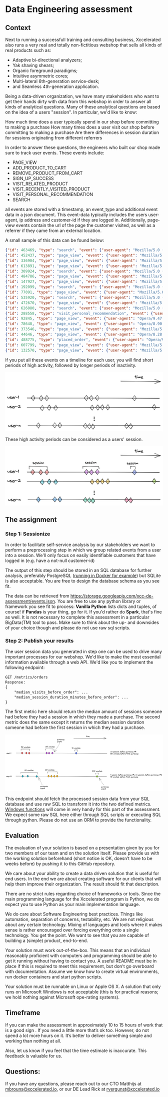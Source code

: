 # Data Engineering assessment

## Context

Next to running a successfull training and consulting business, Xccelerated also runs a very real and totally 
non-fictitious webshop that sells all kinds of real products such as:

- Adaptive bi-directional analyzers;
- Yak shaving shears;
- Organic foreground paradigms;
- Intuitive asymmetric cores;
- Multi-lateral 6th-generation service-desk;
- and Seamless 4th-generation application.

Being a data-driven organization, we have many stakeholders who want to get their hands dirty
with data from this webshop in order to answer all kinds of analytical questions. 
Many of these analytical questions are based on the idea of a users "session". In particular, we'd like to know:

How much time does a user typically spend in our shop before committing to making a purchase
How many times does a user visit our shop before committing to making a purchase
Are there differences in session duration for sessions originating from different referrers

In order to answer these questions, the engineers who built our shop made sure to track user events. These events include:

- PAGE_VIEW
- ADD_PRODUCT_TO_CART
- REMOVE_PRODUCT_FROM_CART
- SIGN_UP_SUCCESS
- VISIT_RELATED_PRODUCT
- VISIT_RECENTLY_VISITED_PRODUCT
- VISIT_PERSONAL_RECOMMENDATION
- SEARCH

all events are stored with a timestamp, an event_type and additional event data in a json document. 
This event-data typically includes the users user-agent, ip address and customer-id if they are logged in.
Additionally, page-view events contain the url of the page the customer visited, as well as a referrer if 
they came from an external location.

A small sample of this data can be found below:

```json lines
{"id": 463469, "type": "search", "event": {"user-agent": "Mozilla/5.0 (iPhone; CPU iPhone OS 14_2 like Mac OS X) AppleWebKit/532.0 (KHTML, like Gecko) FxiOS/14.7g5052.0 Mobile/28A193 Safari/532.0", "ip": "200.15.173.55", "customer-id": null, "timestamp": "2022-04-28T07:38:46.290271", "query": "Synchronized didactic task-force"}}
{"id": 452437, "type": "page_view", "event": {"user-agent": "Mozilla/5.0 (iPod; U; CPU iPhone OS 4_3 like Mac OS X; br-FR) AppleWebKit/533.34.2 (KHTML, like Gecko) Version/4.0.5 Mobile/8B111 Safari/6533.34.2", "ip": "121.225.65.59", "customer-id": null, "timestamp": "2022-04-28T07:17:46.290271", "page": "https://xcc-webshop.com/cart"}}
{"id": 336904, "type": "page_view", "event": {"user-agent": "Mozilla/5.0 (Macintosh; U; Intel Mac OS X 10 9_9 rv:5.0; mk-MK) AppleWebKit/534.22.3 (KHTML, like Gecko) Version/5.1 Safari/534.22.3", "ip": "167.30.216.205", "customer-id": null, "timestamp": "2022-04-28T03:30:46.290271", "page": "https://xcc-webshop.com/cart"}}
{"id": 613891, "type": "page_view", "event": {"user-agent": "Mozilla/5.0 (iPhone; CPU iPhone OS 5_1_1 like Mac OS X) AppleWebKit/535.2 (KHTML, like Gecko) CriOS/32.0.850.0 Mobile/39A486 Safari/535.2", "ip": "48.176.200.74", "customer-id": null, "timestamp": "2022-04-28T11:27:46.290271", "page": "https://xcc-webshop.com/category/6"}}
{"id": 309924, "type": "search", "event": {"user-agent": "Mozilla/5.0 (iPad; CPU iPad OS 3_1_3 like Mac OS X) AppleWebKit/533.0 (KHTML, like Gecko) FxiOS/16.2j6316.0 Mobile/60I472 Safari/533.0", "ip": "210.108.102.158", "customer-id": 2868, "timestamp": "2022-04-28T02:44:46.290271", "query": "Universal fault-tolerant system engine"}}
{"id": 484786, "type": "page_view", "event": {"user-agent": "Mozilla/5.0 (compatible; MSIE 9.0; Windows NT 5.01; Trident/5.0)", "ip": "44.137.154.180", "customer-id": null, "timestamp": "2022-04-28T08:15:46.290271", "page": "https://xcc-webshop.com/category/10"}}
{"id": 147927, "type": "page_view", "event": {"user-agent": "Mozilla/5.0 (Windows CE) AppleWebKit/535.0 (KHTML, like Gecko) Chrome/21.0.822.0 Safari/535.0", "ip": "189.207.78.72", "customer-id": null, "timestamp": "2022-04-25T03:27:46.290271", "page": "https://xcc-webshop.com/category/1"}}
{"id": 192099, "type": "search", "event": {"user-agent": "Mozilla/5.0 (compatible; MSIE 9.0; Windows 98; Win 9x 4.90; Trident/4.1)", "ip": "38.60.222.147", "customer-id": null, "timestamp": "2022-04-26T03:44:46.290271", "query": "Synergistic full-range strategy"}}
{"id": 77091, "type": "page_view", "event": {"user-agent": "Mozilla/5.0 (Windows NT 5.01) AppleWebKit/535.1 (KHTML, like Gecko) Chrome/47.0.834.0 Safari/535.1", "ip": "190.76.145.129", "customer-id": null, "timestamp": "2022-04-22T05:42:46.290271", "page": "https://xcc-webshop.com/category/13"}}
{"id": 535920, "type": "search", "event": {"user-agent": "Mozilla/5.0 (Macintosh; U; PPC Mac OS X 10 11_4 rv:2.0; ik-CA) AppleWebKit/535.28.3 (KHTML, like Gecko) Version/4.0.4 Safari/535.28.3", "ip": "49.131.75.24", "customer-id": null, "timestamp": "2022-04-28T09:42:46.290271", "query": "Decentralized uniform leverage"}}
{"id": 472670, "type": "page_view", "event": {"user-agent": "Mozilla/5.0 (Macintosh; PPC Mac OS X 10 7_9 rv:6.0; sa-IN) AppleWebKit/533.26.4 (KHTML, like Gecko) Version/5.0.1 Safari/533.26.4", "ip": "49.62.10.242", "customer-id": null, "timestamp": "2022-04-28T07:54:46.290271", "page": "https://xcc-webshop.com/category/9"}}
{"id": 626080, "type": "search", "event": {"user-agent": "Mozilla/5.0 (Macintosh; PPC Mac OS X 10 11_1; rv:1.9.6.20) Gecko/2011-02-17 04:20:01 Firefox/3.8", "ip": "185.187.224.184", "customer-id": null, "timestamp": "2022-04-28T11:38:46.290271", "query": "Ameliorated bifurcated paradigm"}}
{"id": 288558, "type": "visit_personal_recommendation", "event": {"user-agent": "Mozilla/5.0 (compatible; MSIE 6.0; Windows NT 5.01; Trident/3.0)", "ip": "50.83.159.117", "customer-id": null, "timestamp": "2022-04-28T00:23:46.290271", "product": 1685, "position": 3}}
{"id": 92845, "type": "page_view", "event": {"user-agent": "Opera/9.47.(X11; Linux x86_64; mai-IN) Presto/2.9.179 Version/10.00", "ip": "73.28.5.133", "customer-id": null, "timestamp": "2022-04-23T00:28:46.290271", "page": "https://xcc-webshop.com/category/7"}}
{"id": 78648, "type": "page_view", "event": {"user-agent": "Opera/8.90.(Windows NT 6.2; mag-IN) Presto/2.9.167 Version/12.00", "ip": "116.194.112.46", "customer-id": null, "timestamp": "2022-04-22T07:36:46.290271", "page": "https://xcc-webshop.com", "referrer": "https://gonzalez.com"}}
{"id": 373546, "type": "page_view", "event": {"user-agent": "Mozilla/5.0 (iPod; U; CPU iPhone OS 3_0 like Mac OS X; ast-ES) AppleWebKit/533.46.1 (KHTML, like Gecko) Version/3.0.5 Mobile/8B118 Safari/6533.46.1", "ip": "165.28.29.144", "customer-id": null, "timestamp": "2022-04-28T04:30:46.290271", "page": "https://xcc-webshop.com/category/3"}}
{"id": 44646, "type": "page_view", "event": {"user-agent": "Opera/8.28.(X11; Linux x86_64; an-ES) Presto/2.9.162 Version/12.00", "ip": "187.215.144.99", "customer-id": null, "timestamp": "2022-04-20T20:29:46.290271", "page": "https://xcc-webshop.com/category/12"}}
{"id": 488775, "type": "placed_order", "event": {"user-agent": "Opera/9.61.(Windows NT 6.0; ckb-IQ) Presto/2.9.184 Version/12.00", "ip": "62.222.197.54", "customer-id": 3024, "timestamp": "2022-04-28T08:22:46.290271"}}
{"id": 607799, "type": "page_view", "event": {"user-agent": "Mozilla/5.0 (X11; Linux x86_64; rv:1.9.6.20) Gecko/2019-09-06 09:51:12 Firefox/3.6.2", "ip": "214.135.165.151", "customer-id": null, "timestamp": "2022-04-28T11:21:46.290271", "page": "https://xcc-webshop.com/products/3553", "referrer": "https://gonzalez.com"}}
{"id": 132570, "type": "page_view", "event": {"user-agent": "Mozilla/5.0 (compatible; MSIE 9.0; Windows NT 6.2; Trident/5.1)", "ip": "24.21.50.140", "customer-id": null, "timestamp": "2022-04-24T17:11:46.290271", "page": "https://xcc-webshop.com/category/6"}}
```

If you put all these events on a timeline for each user, you will find short periods of high activity, 
followed by longer periods of inactivity. 

![](images/timeline.png)


These high activity periods can be considered as a users' session.

![](images/sessions.png)

## The assignment
### Step 1: Sessionize

In order to facilitate self-service analysis by our stakeholders we want to perform a preprocessing step
in which we group related events from a user into a session. We'll only focus on easily identifiable customers
that have logged in (e.g. have a not-null customer-id)

The output of this step should be stored in an SQL database for further analysis, preferably PostgreSQL 
([running in Docker for example](https://hub.docker.com/_/postgres)) but SQLite is also acceptable. You are free to design
the database schema as you see fit.

The data can be retrieved from https://storage.googleapis.com/xcc-de-assessment/events.json. 
You are free to use any python library or framework you see fit to process: <b>Vanilla Python</b> lists dicts and tuples, 
of course! if <b>Pandas</b> is your thing, go for it. If you'd rather do <b>Spark</b>, that's fine as well.
It is not necessary to complete this assessment in a particular BigData(TM) tool to pass. Make sure to think about 
the up- and downsides of your choice though and please do not use raw sql scripts. 


### Step 2: Publish your results

The user session data you generated in step one can be used to drive many important processes for our webshop. 
We'd like to make the most essential information available through a web API. We'd like you to implement the 
following endpoint:

```
GET /metrics/orders
Response:
{
    "median_visits_before_order": ...
    "median_session_duration_minutes_before_order": ...
}
```

The first metric here should return the median amount of sessions someone had before they had a session in which they made a purchase. 
The second metric does the same except it returns the median session duration someone had before the first session in which they had a purchase.

![](images/metrics.png)

This endpoint should fetch the processed session data from your SQL database and use raw SQL to transform it into the two 
defined metrics. [Windows functions](https://www.postgresql.org/docs/current/tutorial-window.html) will come in very
handy for this part of the assessment. We expect some raw SQL here either through SQL scripts or executing SQL through python. Please do not use an ORM to provide the functionality.


## Evaluation
The evaluation of your solution is based on a presentation given by you for two members of our team and on the solution itself.
Please provide us with the working solution beforehand (short notice is OK, doesn’t have to be weeks before) by
pushing it to this GitHub repository.

We care about your ability to create a data driven solution that is useful for end users. In the end we are about
creating software for our clients that will help them improve their organization. The result should fit that description.

There are no strict rules regarding choice of frameworks or tools. Since the main programming language for the 
Xccelerated program is Python, we do expect you to use Python as your main implementation language. 

We do care about Software Engineering best practices. Things like automation, separation of concerns, testability, etc.
We are not religious about any certain technology. Mixing of languages and tools where it makes sense is rather encouraged over forcing everything onto a single technology. 
You get the point. We want to see that you are capable of building a (simple) product, end-to-end.

Your solution must work out-of-the-box. This means that an individual reasonably proficient with computers and programming
should be able to get it running without having to contact you. A useful README must be in place if this is 
required to meet this requirement, but don't go overboard with documentation. Assume we know how to create virtual 
environments, run docker containers and start python scripts.

Your solution must be runnable on Linux or Apple OS X. A solution that only runs on Microsoft Windows is not
acceptable (this is for practical reasons; we hold nothing against Microsoft ope-rating systems).


## Timeframe
If you can make the assessment in approximately 10 to 15 hours of work that is a good sign . 
If you need a little more that’s ok too. However, do not spend a lot more hours on it. It’s better to 
deliver something simple and working than nothing at all. 

Also, let us know if you feel that the time estimate is inaccurate. This feedback is valuable for us. 


## Questions:

If you have any questions, please reach out to our CTO Matthijs at mbrouns@xccelerated.io, or our DE Lead Rick at
rvergunst@xccelerated.io
